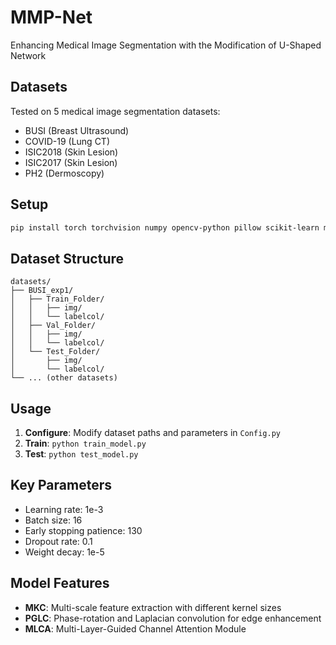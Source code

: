 # MMP-Net

Enhancing Medical Image Segmentation with the Modification of U-Shaped Network

## Datasets

Tested on 5 medical image segmentation datasets:
- BUSI (Breast Ultrasound)
- COVID-19 (Lung CT) 
- ISIC2018 (Skin Lesion)
- ISIC2017 (Skin Lesion)
- PH2 (Dermoscopy)

## Setup

```bash
pip install torch torchvision numpy opencv-python pillow scikit-learn matplotlib
```

## Dataset Structure

```
datasets/
├── BUSI_exp1/
│   ├── Train_Folder/
│   │   ├── img/
│   │   └── labelcol/
│   ├── Val_Folder/
│   │   ├── img/
│   │   └── labelcol/
│   └── Test_Folder/
│       ├── img/
│       └── labelcol/
└── ... (other datasets)
```

## Usage

1. **Configure**: Modify dataset paths and parameters in `Config.py`
2. **Train**: `python train_model.py`
3. **Test**: `python test_model.py`

## Key Parameters

- Learning rate: 1e-3
- Batch size: 16
- Early stopping patience: 130
- Dropout rate: 0.1
- Weight decay: 1e-5

## Model Features

- **MKC**: Multi-scale feature extraction with different kernel sizes
- **PGLC**: Phase-rotation and Laplacian convolution for edge enhancement  
- **MLCA**: Multi-Layer-Guided Channel Attention Module
